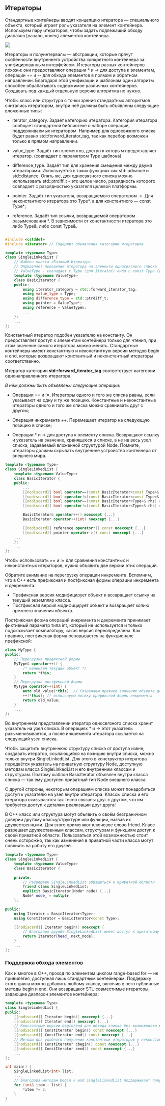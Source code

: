 ## Итераторы

Стандартные контейнеры вводят концепцию итератора — специального объекта, который играет роль указателя на элемент контейнера. Используем пару итераторов, чтобы задать подлежащий обходу диапазон [начало, конец) элементов контейнера.

![](./images/iter_flow.png)

Итераторы и полуинтервалы — абстракции, которые прячут особенности внутреннего устройства конкретного контейнера за унифицированным интерфейсом. Итераторы разных контейнеров похожи: они предоставляют операции * и -> для доступа к элементам, операции ++ и -- для обхода элементов в прямом и обратном направлении. Благодаря этой унификации и шаблонам один алгоритм способен обрабатывать содержимое различных контейнеров. Создавать под каждый отдельную версию алгоритма не нужно.

Чтобы класс или структура с точки зрения стандартных алгоритмов считались итератором, внутри неё должны быть объявлены следующие вложенные типы:

- iterator_category. Задаёт категорию итератора. Категория итератора сообщает стандартной библиотеке о наборе операций, поддерживаемых итератором. Например для односвязного списка будет равно std::forward_iterator_tag, так как перебор возможен только в прямом направлении.

- value_type. Задаёт тип элементов, доступ к которым предоставляет итератор. (совпадает с параметром Type шаблона)

- difference_type. Задаёт тип для хранения смещения между двумя итераторами. Используется в таких функциях как std::advance и std::distance. Опять же, для односвязного списка можно использовать std::ptrdiff_t - это целое число, разрядность которого совпадает с разрядностью указателя целевой платформы.

- pointer. Задаёт тип указателя, возвращаемого оператором ->. Для неконстантного итератора это Type*, а для константного — const Type*;

- reference. Задаёт тип ссылки, возвращаемой оператором разыменования *. В зависимости от константности итератора это либо Type&, либо const Type&.


```c++

#include <cstddef>
#include <iterator> // Содержит объявления категории итераторов 

template <typename Type>
class SingleLinkedList {
    // Шаблон класса «Базовый Итератор»
    // Определяет поведение итератора на элементы односвязного списка
    // ValueType - совпадает с Type (для Iterator) либо с const Type (для ConstIterator)
    template <typename ValueType>
    class BasicIterator {
    public:
        using iterator_category = std::forward_iterator_tag;
        using value_type = Type;
        using difference_type = std::ptrdiff_t;
        using pointer = ValueType*;
        using reference = ValueType&;
        ...
    };
    ...
};
```

Константный итератор подобен указателю на константу. Он предоставляет доступ к элементам контейнера только для чтения, при этом значение самого итератора можно менять. Стандартные контейнеры имеют константную и неконстантную версии методов begin и end, которые возвращают константный и неконстантный итераторы соответственно.

Итератор категории **std::forward_iterator_tag** соответствует категории однонаправленного итератора. 

*В нём должны быть объявлены следующие операции:*

* Операции == и !=. Итераторы одного и того же списка равны, если указывают на одну и ту же позицию. Константные и неконстантные итераторы одного и того же списка можно сравнивать друг с другом;

* Операция инкремента ++. Перемещает итератор на следующую позицию в списке;

* Операции * и -> для доступа к элементу списка. Возвращают ссылку и указатель на значение, хранящееся в списке, а не на весь узел списка, задаваемый вложенной структурой Node. Помните, итераторы должны скрывать внутреннее устройство контейнера от внешнего мира.

```c++
template <typename Type>
class SingleLinkedList {
    template <typename ValueType>
    class BasicIterator {
    public:
        ...
        [[nodiscard]] bool operator==(const BasicIterator<const Type>& rhs) const noexcept {...}
        [[nodiscard]] bool operator!=(const BasicIterator<const Type>& rhs) const noexcept {...}
        [[nodiscard]] bool operator==(const BasicIterator<Type>& rhs) const noexcept {...}
        [[nodiscard]] bool operator!=(const BasicIterator<Type>& rhs) const noexcept {...}

        BasicIterator& operator++() noexcept {...}
        BasicIterator operator++(int) noexcept {...}

        [[nodiscard]] reference operator*() const noexcept {...}
        [[nodiscard]] pointer operator->() const noexcept {...}
    ...
    };
    ...
};
```

Чтобы использовать == и != для сравнения константных и неконстантных итераторов, нужно объявить две версии этих операций.

Обратите внимание на перегрузку операции инкремента. Вспомним, что в C++ есть префиксная и постфиксная формы операции инкремента и декремента.

- Префиксная версия модифицирует объект и возвращает ссылку на текущий экземпляр класса.
- Постфиксная версия модифицирует объект и возвращает копию прежнего значения объекта.

Постфиксная форма операций инкремента и декремента принимает фиктивный параметр типа int, который не используется и только подсказывает компилятору, какая версия переопределена. Как правило, постфиксная форма основывается на функционале префиксной:

```c++
class MyType {
public:
    // Перегрузка префиксной формы
    MyType& operator++() {
        /* изменяем текущий объект */
        return *this;
    }
    // Перегрузка постфиксной формы
    MyType operator++(int) {
        auto old_value(*this); // Сохраняем прежнее значение объекта для последующего возврата
        ++(*this); // используем логику префиксной формы инкремента
        return old_value;
    }
    ...
};
```

Во внутреннем представлении итератор односвязного списка хранит указатель на узел списка. В операциях * и -> этот указатель разыменовывается, а после инкремента итератора ссылается на следующий узел списка.

Чтобы защитить внутреннюю структуру списка от доступа извне, создавать итератор, ссылающийся на позицию внутри списка, можно только внутри SingleLinkedList. Для этого в конструктор итератора передаётся указатель на приватную структуру Node, доступную методам класса SingleLinkedList и его внутренним классам и структурам. Поэтому шаблон BasicIterator объявлен внутри класса списка — так ему доступен приватный тип Node внешнего класса.

С другой стороны, некоторым операциям списка может понадобиться доступ к указателю на узел внутри итератора. Классы списка и его итератора оказываются так тесно связаны друг с другом, что им требуется доступ к деталям реализации друг друга!

В C++ класс или структура могут объявить о своём безграничном доверии другому классу/структуре или функции, назвав их дружественными. Для этого применяют ключевое слово friend. Класс разрешает дружественным классам, структурам и функциям доступ к своей приватной области. Пользоваться этой возможностью стоит очень осторожно, так как изменения в приватной части класса могут повлиять на работу его друзей.

```c++
template <typename Type>
class SingleLinkedList {
    template <typename ValueType>
    class BasicIterator {
       ...
    private:
        // Разрешаем SingleLinkedList обращаться к приватной области
        friend class SingleLinkedList;
        explicit BasicIterator(Node* node) {...}
        Node* node_ = nullptr;
    };

public:
    using Iterator = BasicIterator<Type>;
    using ConstIterator = BasicIterator<const Type>;

    [[nodiscard]] Iterator begin() noexcept {
        // Благодаря дружбе SingleLinkedList имеет доступ к приватному конструктору своего итератора
        return Iterator{head_.next_node};
    }
    ...
};
```

### Поддержка обхода элементов

Как и многое в C++, проход по элементам циклом range-based for — не привилегия, доступная лишь стандартным контейнерам. Поддержку этого цикла можно добавить любому классу, включив в него публичные методы begin и end. Они возвращают STL-совместимые итераторы, задающие диапазон элементов контейнера:

```c++
template <typename Type>
class SingleLinkedList {
public:
    [[nodiscard]] Iterator begin() noexcept {...}
    [[nodiscard]] Iterator end() noexcept {...}
    // Константные версии begin/end для обхода списка без возможности модификации его элементов
    [[nodiscard]] ConstIterator begin() const noexcept {...}
    [[nodiscard]] ConstIterator end() const noexcept {...}
    // Методы для удобного получения константных итераторов у неконстантного контейнера
    [[nodiscard]] ConstIterator cbegin() const noexcept {...}
    [[nodiscard]] ConstIterator cend() const noexcept {...}
    ...
};

int main() {
    SingleLinkedList<int> list;
    ...
    // Благодаря методам begin и end SingleLinkedList поддерживает range-based for
    for (int& item : list) {
        *item *= 2;
    }
}
```

